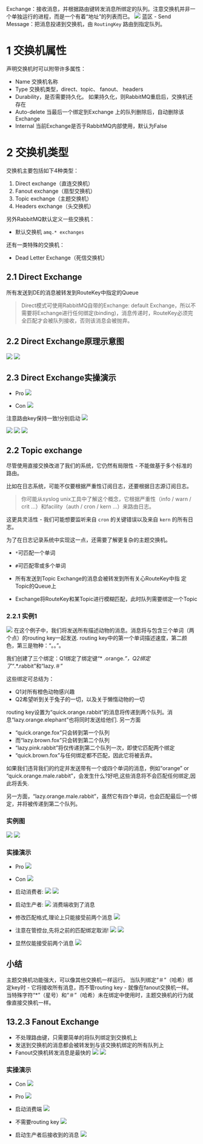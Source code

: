 Exchange：接收消息，并根据路由键转发消息所绑定的队列。注意交换机并非一个单独运行的进程，而是一个有着“地址”的列表而已。
![](https://imgconvert.csdnimg.cn/aHR0cHM6Ly91cGxvYWRmaWxlcy5ub3djb2Rlci5jb20vZmlsZXMvMjAxOTA2MjgvNTA4ODc1NV8xNTYxNjc0NTE2NjQwXzIwMTkwNjE4MTkwMjM5NDYxLnBuZw?x-oss-process=image/format,png)
蓝区 - Send Message：把消息投递到交换机，由 `RoutingKey` 路由到指定队列。


# 1 交换机属性
声明交换机时可以附带许多属性：
- Name
交换机名称
- Type
交换机类型，direct、topic、 fanout、 headers
- Durability，是否需要持久化。
如果持久化，则RabbitMQ重启后，交换机还存在
- Auto-delete
当最后一个绑定到Exchange 上的队列删除后，自动删除该Exchange
- Internal
当前Exchange是否于RabbitMQ内部使用，默认为False

# 2 交换机类型
交换机主要包括如下4种类型：
1. Direct exchange（直连交换机）
2. Fanout exchange（扇型交换机）
3. Topic exchange（主题交换机）
4. Headers exchange（头交换机）

另外RabbitMQ默认定义一些交换机：
- 默认交换机
`amq.* exchanges`

还有一类特殊的交换机：
- Dead Letter Exchange（死信交换机）


## 2.1  Direct Exchange
所有发送到DE的消息被转发到RouteKey中指定的Queue

> Direct模式可使用RabbitMQ自带的Exchange: default Exchange，所以不需要将Exchange进行任何绑定(binding)，消息传递时，RouteKey必须完全匹配才会被队列接收，否则该消息会被抛弃。

## 2.2  Direct Exchange原理示意图
![](https://imgconvert.csdnimg.cn/aHR0cHM6Ly91cGxvYWRmaWxlcy5ub3djb2Rlci5jb20vZmlsZXMvMjAxOTA2MjgvNTA4ODc1NV8xNTYxNjc0NTE2NDI5XzIwMTkwNjE5MDgxNTU1ODMwLnBuZw?x-oss-process=image/format,png)
![](https://img-blog.csdnimg.cn/20201113173820823.JPG?x-oss-process=image/watermark,type_ZmFuZ3poZW5naGVpdGk,shadow_10,text_SmF2YUVkZ2U=,size_1,color_FFFFFF,t_70#pic_center)

## 2.3  Direct Exchange实操演示
- Pro
![](https://imgconvert.csdnimg.cn/aHR0cHM6Ly91cGxvYWRmaWxlcy5ub3djb2Rlci5jb20vZmlsZXMvMjAxOTA2MjgvNTA4ODc1NV8xNTYxNjc0NTE2MzIwXzIwMTkwNjI4MDIyNDE4NzM0LnBuZw?x-oss-process=image/format,png)

- Con
![](https://imgconvert.csdnimg.cn/aHR0cHM6Ly91cGxvYWRmaWxlcy5ub3djb2Rlci5jb20vZmlsZXMvMjAxOTA2MjgvNTA4ODc1NV8xNTYxNjc0NTE2NDEwXzIwMTkwNjI4MDIyNzQyMzUucG5n?x-oss-process=image/format,png)

注意路由key保持一致!分别启动
![](https://imgconvert.csdnimg.cn/aHR0cHM6Ly91cGxvYWRmaWxlcy5ub3djb2Rlci5jb20vZmlsZXMvMjAxOTA2MjgvNTA4ODc1NV8xNTYxNjc0NTE2NDA3XzIwMTkwNjI4MDIyOTQ4MTE3LnBuZw?x-oss-process=image/format,png)

![](https://imgconvert.csdnimg.cn/aHR0cHM6Ly91cGxvYWRmaWxlcy5ub3djb2Rlci5jb20vZmlsZXMvMjAxOTA2MjgvNTA4ODc1NV8xNTYxNjc0NTE2NjM1XzIwMTkwNjI4MDIzMDM5Njc4LnBuZw?x-oss-process=image/format,png)
![](https://imgconvert.csdnimg.cn/aHR0cHM6Ly91cGxvYWRmaWxlcy5ub3djb2Rlci5jb20vZmlsZXMvMjAxOTA2MjgvNTA4ODc1NV8xNTYxNjc0NTE2MzU4XzIwMTkwNjI4MDIzMTEzMTM0LnBuZw?x-oss-process=image/format,png)
![](https://imgconvert.csdnimg.cn/aHR0cHM6Ly91cGxvYWRmaWxlcy5ub3djb2Rlci5jb20vZmlsZXMvMjAxOTA2MjgvNTA4ODc1NV8xNTYxNjc0NTE2MzMzXzIwMTkwNjI4MDIzMTUwODEzLnBuZw?x-oss-process=image/format,png)

## 2.2 Topic exchange
尽管使用直接交换改进了我们的系统，它仍然有局限性 - 不能做基于多个标准的路由。

比如在日志系统，可能不仅要根据严重性订阅日志，还要根据日志源订阅日志。
> 你可能从syslog unix工具中了解这个概念，它根据严重性（info / warn / crit ...）和facility（auth / cron / kern ...）来路由日志。

这更具灵活性 - 我们可能想要监听来自 `cron` 的关键错误以及来自 `kern` 的所有日志。

为了在日志记录系统中实现这一点，还需要了解更复杂的主题交换机。

-  `*`可匹配一个单词
- `#`可匹配零或多个单词

- 所有发送到Topic Exchange的消息会被转发到所有关心RouteKey中指
定Topic的Queue上
- Exchange将RouteKey和某Topic进行模糊匹配，此时队列需要绑定一个Topic

### 2.2.1 实例1
![](https://imgconvert.csdnimg.cn/aHR0cHM6Ly91cGxvYWRmaWxlcy5ub3djb2Rlci5jb20vZmlsZXMvMjAxOTA2MjgvNTA4ODc1NV8xNTYxNjc0NTE2MTk2XzIwMTkwNjI4MDUxMzUyNzkwLnBuZw?x-oss-process=image/format,png)
在这个例子中，我们将发送所有描述动物的消息。消息将与包含三个单词（两个点）的routing key一起发送.
routing key中的第一个单词描述速度，第二颜色，第三是物种：“<speed>。<color>。<species>”。

我们创建了三个绑定：Q1绑定了绑定键“* .orange.*”，Q2绑定了“*.*.rabbit”和“lazy.＃”

这些绑定可总结为：
- Q1对所有橙色动物感兴趣
- Q2希望听到关于兔子的一切，以及关于懒惰动物的一切

routing key设置为“quick.orange.rabbit”的消息将传递到两个队列。消息“lazy.orange.elephant”也将同时发送给他们.
另一方面
- “quick.orange.fox”只会转到第一个队列
- 而“lazy.brown.fox”只会转到第二个队列
- “lazy.pink.rabbit”将仅传递到第二个队列一次，即使它匹配两个绑定
-  “quick.brown.fox”与任何绑定都不匹配，因此它将被丢弃。

如果我们违背我们的约定并发送带有一个或四个单词的消息，例如“orange” or “quick.orange.male.rabbit”，会发生什么?好吧,这些消息将不会匹配任何绑定,因此将丢失.

另一方面，“lazy.orange.male.rabbit”，虽然它有四个单词，也会匹配最后一个绑定，并将被传递到第二个队列。

###  实例图
![](https://imgconvert.csdnimg.cn/aHR0cHM6Ly91cGxvYWRmaWxlcy5ub3djb2Rlci5jb20vZmlsZXMvMjAxOTA2MjgvNTA4ODc1NV8xNTYxNjc0NTE2NzMwXzIwMTkwNjI4MDUyNTUzOTAwLnBuZw?x-oss-process=image/format,png)
![](https://img-blog.csdnimg.cn/20201113174506713.JPG?x-oss-process=image/watermark,type_ZmFuZ3poZW5naGVpdGk,shadow_10,text_SmF2YUVkZ2U=,size_1,color_FFFFFF,t_70#pic_center)

### 实操演示
- Pro
![](https://imgconvert.csdnimg.cn/aHR0cHM6Ly91cGxvYWRmaWxlcy5ub3djb2Rlci5jb20vZmlsZXMvMjAxOTA2MjgvNTA4ODc1NV8xNTYxNjc0NTE2NDQ0XzIwMTkwNjI4MDUzMzIyNzc3LnBuZw?x-oss-process=image/format,png)
- Con
![](https://imgconvert.csdnimg.cn/aHR0cHM6Ly91cGxvYWRmaWxlcy5ub3djb2Rlci5jb20vZmlsZXMvMjAxOTA2MjgvNTA4ODc1NV8xNTYxNjc0NTE2NTc1XzIwMTkwNjI4MDUzNDMzNjU1LnBuZw?x-oss-process=image/format,png)
- 启动消费者:
![](https://imgconvert.csdnimg.cn/aHR0cHM6Ly91cGxvYWRmaWxlcy5ub3djb2Rlci5jb20vZmlsZXMvMjAxOTA2MjgvNTA4ODc1NV8xNTYxNjc0NTE2NDc0XzIwMTkwNjI4MDUzNjAyMjMyLnBuZw?x-oss-process=image/format,png)
![](https://imgconvert.csdnimg.cn/aHR0cHM6Ly91cGxvYWRmaWxlcy5ub3djb2Rlci5jb20vZmlsZXMvMjAxOTA2MjgvNTA4ODc1NV8xNTYxNjc0NTE2NTk5XzIwMTkwNjI4MDUzOTA3MjIwLnBuZw?x-oss-process=image/format,png)

- 启动生产者:
![](https://imgconvert.csdnimg.cn/aHR0cHM6Ly91cGxvYWRmaWxlcy5ub3djb2Rlci5jb20vZmlsZXMvMjAxOTA2MjgvNTA4ODc1NV8xNTYxNjc0NTE2NjkzXzIwMTkwNjI4MDU0MTU4NDM4LnBuZw?x-oss-process=image/format,png)
消费端收到了消息

- 修改匹配格式,理论上只能接受前两个消息
![](https://imgconvert.csdnimg.cn/aHR0cHM6Ly91cGxvYWRmaWxlcy5ub3djb2Rlci5jb20vZmlsZXMvMjAxOTA2MjgvNTA4ODc1NV8xNTYxNjc0NTE2MjUyXzIwMTkwNjI4MDU0MzQ2OTEzLnBuZw?x-oss-process=image/format,png)
- 注意在管控台,先将之前的匹配绑定取消!
![](https://imgconvert.csdnimg.cn/aHR0cHM6Ly91cGxvYWRmaWxlcy5ub3djb2Rlci5jb20vZmlsZXMvMjAxOTA2MjgvNTA4ODc1NV8xNTYxNjc0NTE2MzM5XzIwMTkwNjI4MDU0NTIyODg5LnBuZw?x-oss-process=image/format,png)
![](https://imgconvert.csdnimg.cn/aHR0cHM6Ly91cGxvYWRmaWxlcy5ub3djb2Rlci5jb20vZmlsZXMvMjAxOTA2MjgvNTA4ODc1NV8xNTYxNjc0NTE2NTgyXzIwMTkwNjI4MDU0NzQwNDc2LnBuZw?x-oss-process=image/format,png)
- 显然仅能接受前两个消息
![](https://imgconvert.csdnimg.cn/aHR0cHM6Ly91cGxvYWRmaWxlcy5ub3djb2Rlci5jb20vZmlsZXMvMjAxOTA2MjgvNTA4ODc1NV8xNTYxNjc0NTE2NTQ0XzIwMTkwNjI4MDU0NjUwNTk1LnBuZw?x-oss-process=image/format,png)
##  小结
主题交换机功能强大，可以像其他交换机一样运行。
当队列绑定“＃”（哈希）绑定key时 - 它将接收所有消息，而不管routing key - 就像在fanout交换机一样。
当特殊字符“*”（星号）和“＃”（哈希）未在绑定中使用时，主题交换机的行为就像直接交换机一样。

##  13.2.3 Fanout Exchange
- 不处理路由键，只需要简单的将队列绑定到交换机上
- 发送到交换机的消息都会被转发到与该交换机绑定的所有队列上
- Fanout交换机转发消息是最快的
![](https://imgconvert.csdnimg.cn/aHR0cHM6Ly91cGxvYWRmaWxlcy5ub3djb2Rlci5jb20vZmlsZXMvMjAxOTA2MjgvNTA4ODc1NV8xNTYxNjc0NTE2NDM0XzIwMTkwNjI4MDU1MTA0NjU1LnBuZw?x-oss-process=image/format,png)
![](https://img-blog.csdnimg.cn/20201113190030877.JPG?x-oss-process=image/watermark,type_ZmFuZ3poZW5naGVpdGk,shadow_10,text_SmF2YUVkZ2U=,size_1,color_FFFFFF,t_70#pic_center)

### 实操演示
- Con
![](https://imgconvert.csdnimg.cn/aHR0cHM6Ly91cGxvYWRmaWxlcy5ub3djb2Rlci5jb20vZmlsZXMvMjAxOTA2MjgvNTA4ODc1NV8xNTYxNjc0NTE2NDY4XzIwMTkwNjI4MDU1NjE4MjA5LnBuZw?x-oss-process=image/format,png)
- Pro
![](https://imgconvert.csdnimg.cn/aHR0cHM6Ly91cGxvYWRmaWxlcy5ub3djb2Rlci5jb20vZmlsZXMvMjAxOTA2MjgvNTA4ODc1NV8xNTYxNjc0NTE2NDg3XzIwMTkwNjI4MDU1NjU3OTcucG5n?x-oss-process=image/format,png)

- 启动消费端
![](https://imgconvert.csdnimg.cn/aHR0cHM6Ly91cGxvYWRmaWxlcy5ub3djb2Rlci5jb20vZmlsZXMvMjAxOTA2MjgvNTA4ODc1NV8xNTYxNjc0NTE2NTQ4XzIwMTkwNjI4MDU1ODUwMzM1LnBuZw?x-oss-process=image/format,png)
- 不需要routing key
![](https://imgconvert.csdnimg.cn/aHR0cHM6Ly91cGxvYWRmaWxlcy5ub3djb2Rlci5jb20vZmlsZXMvMjAxOTA2MjgvNTA4ODc1NV8xNTYxNjc0NTE2MzEyXzIwMTkwNjI4MDU1OTMwNDE3LnBuZw?x-oss-process=image/format,png)
- 启动生产者后接收到的消息
![](https://imgconvert.csdnimg.cn/aHR0cHM6Ly91cGxvYWRmaWxlcy5ub3djb2Rlci5jb20vZmlsZXMvMjAxOTA2MjgvNTA4ODc1NV8xNTYxNjc0NTE2NzI4XzIwMTkwNjI4MDYwMTA4MzA1LnBuZw?x-oss-process=image/format,png)
